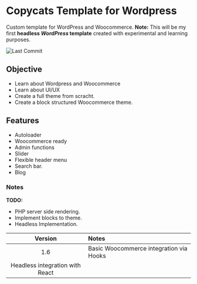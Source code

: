 # Copycats Template for Wordpress
Custom template for WordPress and Woocommerce.
**Note:** This will be my first **headless _WordPress_ template** created with experimental and learning purposes.

![Last Commit](https://img.shields.io/github/last-commit/ss-vector/copycats/vite-cat)

## Objective

- Learn about Wordpress and Woocommerce
- Learn about UI/UX
- Create a full theme from scracht.
- Create a block structured Woocommerce theme.

## Features

* Autoloader
* Woocommerce ready
* Admin functions
* Slider
* Flexible header menu
* Search bar.
* Blog

### Notes

**TODO:**
- PHP server side rendering.
- Implement blocks to theme.
- Headless Implementation.

| Version | Notes   |
| :------:| :------ |
| 1.6    | Basic Woocommerce integration via Hooks |
| Headless integration with React |

